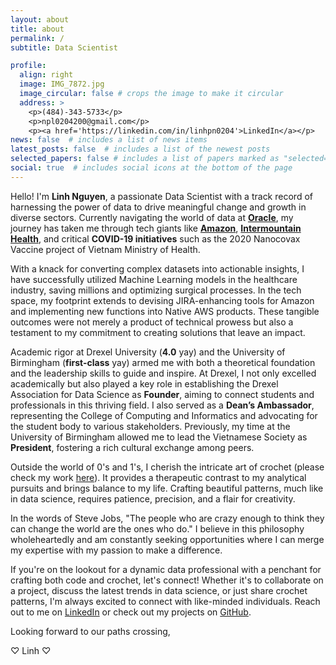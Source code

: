 ```yaml
---
layout: about
title: about
permalink: /
subtitle: Data Scientist

profile:
  align: right
  image: IMG_7872.jpg
  image_circular: false # crops the image to make it circular
  address: >
    <p>(484)-343-5733</p>
    <p>npl0204200@gmail.com</p>
    <p><a href='https://linkedin.com/in/linhpn0204'>LinkedIn</a></p>
news: false  # includes a list of news items
latest_posts: false  # includes a list of the newest posts
selected_papers: false # includes a list of papers marked as "selected={true}"
social: true  # includes social icons at the bottom of the page
---
```


Hello! I'm **Linh Nguyen**, a passionate Data Scientist with a track record of harnessing the power of data to drive meaningful change and growth in diverse sectors. Currently navigating the world of data at **[Oracle](https://www.oracle.com/)**, my journey has taken me through tech giants like **[Amazon](https://www.amazon.com/)**, **[Intermountain Health](https://intermountainhealthcare.org/)**, and critical **COVID-19 initiatives** such as the 2020 Nanocovax Vaccine project of Vietnam Ministry of Health.

With a knack for converting complex datasets into actionable insights, I have successfully utilized Machine Learning models in the healthcare industry, saving millions and optimizing surgical processes. In the tech space, my footprint extends to devising JIRA-enhancing tools for Amazon and implementing new functions into Native AWS products. These tangible outcomes were not merely a product of technical prowess but also a testament to my commitment to creating solutions that leave an impact.

Academic rigor at Drexel University (**4.0** yay) and the University of Birmingham (**first-class** yay) armed me with both a theoretical foundation and the leadership skills to guide and inspire. At Drexel, I not only excelled academically but also played a key role in establishing the Drexel Association for Data Science as **Founder**, aiming to connect students and professionals in this thriving field. I also served as a **Dean’s Ambassador**, representing the College of Computing and Informatics and advocating for the student body to various stakeholders. Previously, my time at the University of Birmingham allowed me to lead the Vietnamese Society as **President**, fostering a rich cultural exchange among peers.

Outside the world of 0's and 1's, I cherish the intricate art of crochet (please check my work [here](https://www.instagram.com/linhcorner/)). It provides a therapeutic contrast to my analytical pursuits and brings balance to my life. Crafting beautiful patterns, much like in data science, requires patience, precision, and a flair for creativity.

In the words of Steve Jobs, "The people who are crazy enough to think they can change the world are the ones who do." I believe in this philosophy wholeheartedly and am constantly seeking opportunities where I can merge my expertise with my passion to make a difference. 

If you're on the lookout for a dynamic data professional with a penchant for crafting both code and crochet, let's connect! Whether it's to collaborate on a project, discuss the latest trends in data science, or just share crochet patterns, I'm always excited to connect with like-minded individuals. Reach out to me on [LinkedIn](https://linkedin.com/in/linhpn0204) or check out my projects on [GitHub](https://github.com/npl0204).

Looking forward to our paths crossing,

♡ Linh ♡
